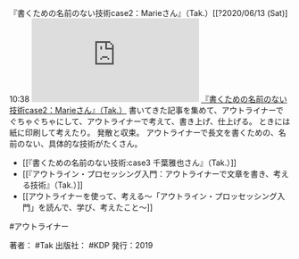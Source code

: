『書くための名前のない技術case2：Marieさん』（Tak.）[[?2020/06/13 (Sat)] 10:38
[![](https://gyazo.com/ebd68bdac14b3d86bfdc261ea0f04104.img)](http://amzn.to/2Yy28mK)
[『書くための名前のない技術case2：Marieさん』（Tak.）](https://amzn.to/2Yy28mK)
書いてきた記事を集めて、アウトライナーでぐちゃぐちゃにして、アウトライナーで考えて、書き上げ、仕上げる。
ときには紙に印刷して考えたり。
発散と収束。
アウトライナーで長文を書くための、名前のない、具体的な技術がたくさん。

- [[『書くための名前のない技術:case3 千葉雅也さん』（Tak.）]]
- [[『アウトライン・プロセッシング入門：アウトライナーで文章を書き、考える技術』（Tak.）]]
- [[アウトライナーを使って、考える〜「アウトライン・プロッセッシング入門」を読んで、学び、考えたこと〜]]

#アウトライナー 

著者： #Tak
出版社： #KDP
発行：2019

